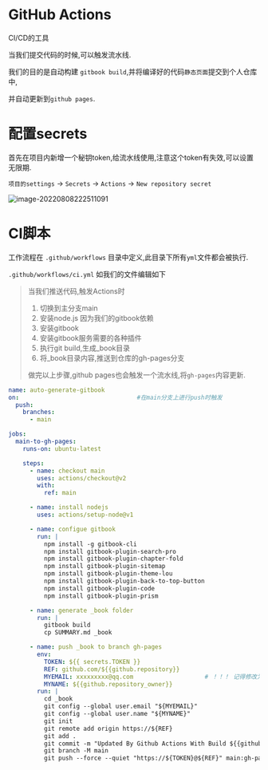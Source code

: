 # GitHub Actions

CI/CD的工具

当我们提交代码的时候,可以触发流水线.

我们的目的是自动构建 `gitbook build`,并将编译好的代码`静态页面`提交到个人仓库中,

并自动更新到`github pages`.



# 配置secrets



首先在项目内新增一个秘钥token,给流水线使用,注意这个token有失效,可以设置无限期.

`项目的settings` -> `Secrets` -> `Actions` -> `New repository secret`

![image-20220808222511091](https://public-1257059699.cos.ap-beijing.myqcloud.com/PicGo/image-20220808222511091.png)



# CI脚本

工作流程在 `.github/workflows` 目录中定义,此目录下所有`yml`文件都会被执行.

`.github/workflows/ci.yml` 如我们的文件编辑如下

> 当我们推送代码,触发Actions时
>
> 1. 切换到主分支main
> 2. 安装node.js 因为我们的gitbook依赖
> 3. 安装gitbook
> 4. 安装gitbook服务需要的各种插件
> 5. 执行git build,生成_book目录
> 6. 将_book目录内容,推送到仓库的gh-pages分支
>
> 做完以上步骤,github pages也会触发一个流水线,将`gh-pages`内容更新.



```yml
name: auto-generate-gitbook
on:                                 #在main分支上进行push时触发
  push:
    branches:
      - main

jobs:
  main-to-gh-pages:
    runs-on: ubuntu-latest

    steps:
      - name: checkout main
        uses: actions/checkout@v2
        with:
          ref: main

      - name: install nodejs
        uses: actions/setup-node@v1

      - name: configue gitbook
        run: |
          npm install -g gitbook-cli
          npm install gitbook-plugin-search-pro
          npm install gitbook-plugin-chapter-fold
          npm install gitbook-plugin-sitemap
          npm install gitbook-plugin-theme-lou
          npm install gitbook-plugin-back-to-top-button
          npm install gitbook-plugin-code
          npm install gitbook-plugin-prism

      - name: generate _book folder
        run: |
          gitbook build
          cp SUMMARY.md _book

      - name: push _book to branch gh-pages
        env:
          TOKEN: ${{ secrets.TOKEN }}
          REF: github.com/${{github.repository}}
          MYEMAIL: xxxxxxxxx@qq.com                    # ！！！ 记得修改为自己github设置的邮箱
          MYNAME: ${{github.repository_owner}}
        run: |
          cd _book
          git config --global user.email "${MYEMAIL}"
          git config --global user.name "${MYNAME}"
          git init
          git remote add origin https://${REF}
          git add .
          git commit -m "Updated By Github Actions With Build ${{github.run_number}} of ${{github.workflow}} For Github Pages"
          git branch -M main
          git push --force --quiet "https://${TOKEN}@${REF}" main:gh-pages

```



